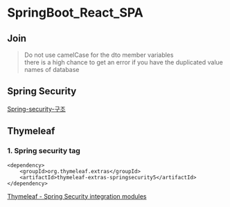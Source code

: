 # SpringBoot_React_SPA

## Join

> Do not use camelCase for the dto member variables  
> there is a high chance to get an error if you have the duplicated value names of database

## Spring Security
[Spring-security-구조](https://minwan1.github.io/2017/03/25/2017-03-25-spring-security-theory/)


## Thymeleaf
### 1. Spring security tag

```
<dependency>
	<groupId>org.thymeleaf.extras</groupId>
	<artifactId>thymeleaf-extras-springsecurity5</artifactId>
</dependency>

```

[Thymeleaf - Spring Security integration modules](https://github.com/thymeleaf/thymeleaf-extras-springsecurity)
